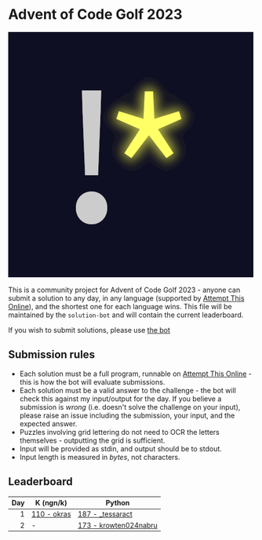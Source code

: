 # Advent of Code Golf 2023

![Advent of Code Golf icon](./advent-of-code-golf.png)

This is a community project for Advent of Code Golf 2023 - anyone can submit a
solution to any day, in any language (supported by [Attempt This
Online](https://ato.pxeger.com)), and the shortest one for each language wins.
This file will be maintained by the `solution-bot` and will contain the current
leaderboard.

If you wish to submit solutions, please use [the bot](https://discord.com/api/oauth2/authorize?client_id=1179753478214651915&permissions=0&scope=bot)

## Submission rules

- Each solution must be a full program, runnable on [Attempt This
  Online](https://ato.pxeger.com) -  this is how the bot will evaluate submissions.
- Each solution must be a valid answer to the challenge - the bot will check this
  against my input/output for the day. If you believe a submission is *wrong*
  (i.e. doesn't solve the challenge on your input), please raise an issue
  including the submission, your input, and the expected answer.
- Puzzles involving grid lettering do not need to OCR the letters themselves -
  outputting the grid is sufficient.
- Input will be provided as stdin, and output should be to stdout.
- Input length is measured in *bytes*, not characters.

## Leaderboard

Day | K (ngn/k) | Python
--: | --- | ---
1 | [110 - okras](./solutions/1/K%20%28ngn/k%29) | [187 - _tessaract](./solutions/1/Python)
2 | - | [173 - krowten024nabru](./solutions/2/Python)
